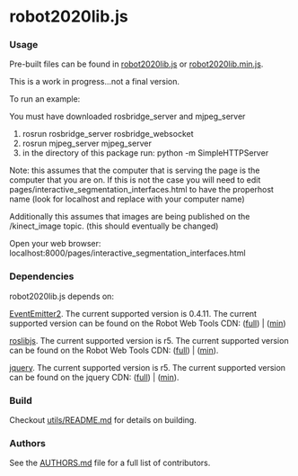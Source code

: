 robot2020lib.js 
================

### Usage
Pre-built files can be found in [robot2020lib.js](build/robot2020lib.js) or [robot2020lib.min.js](build/robot2020lib.min.js).

This is a work in progress...not a final version.

To run an example:

You must have downloaded rosbridge_server and mjpeg_server

1) rosrun rosbridge_server rosbridge_websocket
2) rosrun mjpeg_server mjpeg_server
3) in the directory of this package run: python -m SimpleHTTPServer

Note: this assumes that the computer that is serving the page is the computer that you are on.  If this is not the case you will need to edit pages/interactive_segmentation_interfaces.html to have the properhost name (look for localhost and replace with your computer name)

Additionally this assumes that images are being published on the /kinect_image topic.  (this should eventually be changed)

Open your web browser: localhost:8000/pages/interactive_segmentation_interfaces.html


### Dependencies
robot2020lib.js depends on:

[EventEmitter2](https://github.com/hij1nx/EventEmitter2). The current supported version is 0.4.11. The current supported version can be found on the Robot Web Tools CDN: ([full](http://cdn.robotwebtools.org/EventEmitter2/0.4.11/eventemitter2.js)) | ([min](http://cdn.robotwebtools.org/EventEmitter2/0.4.11/eventemitter2.min.js))

[roslibjs](https://github.com/RobotWebTools/roslibjs). The current supported version is r5. The current supported version can be found on the Robot Web Tools CDN: ([full](http://cdn.robotwebtools.org/roslibjs/r5/roslib.js)) | ([min](http://cdn.robotwebtools.org/roslibjs/r5/roslib.min.js)).

[jquery](http://code.jquery.com). The current supported version is r5. The current supported version can be found on the jquery CDN: ([full](http://code.jquery.com/jquery-1.10.2.js)) | ([min](http://code.jquery.com/jquery-migrate-1.2.1.min.js)).

### Build
Checkout [utils/README.md](utils/README.md) for details on building.

### Authors
See the [AUTHORS.md](AUTHORS) file for a full list of contributors.

